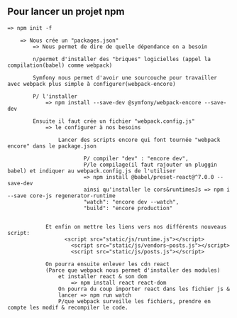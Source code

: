 ## Pour lancer un projet npm
    => npm init -f

        => Nous crée un "packages.json"
            => Nous permet de dire de quelle dépendance on a besoin

            n/permet d'installer des "briques" logicielles (appel la compilation(babel) comme webpack)

            Symfony nous permet d'avoir une sourcouche pour travailler avec webpack plus simple à configurer(webpack-encore)

            P/ l'installer
                => npm install --save-dev @symfony/webpack-encore --save-dev

            Ensuite il faut crée un fichier "webpack.config.js"
                => le configurer à nos besoins

                    Lancer des scripts encore qui font tournée "webpack encore" dans le package.json

                            P/ compiler "dev" : "encore dev",
                            P/le compilage(il faut rajouter un pluggin babel) et indiquer au webpack.config.js de l'utiliser
                            => npm install @babel/preset-react@^7.0.0 --save-dev
                            ainsi qu'installer le cors&runtimesJs => npm i --save core-js regenerator-runtime
                            "watch": "encore dev --watch",
                            "build": "encore production"


                Et enfin on mettre les liens vers nos différents nouveaus script:
                      <script src="static/js/runtime.js"></script>
                        <script src="static/js/vendors~posts.js"></script>
                        <script src="static/js/posts.js"></script>

                On pourra ensuite enlever les cdn react
                (Parce que webpack nous permet d'installer des modules)
                    et installer react & son dom
                        => npm install react react-dom
                    On pourra du coup importer react dans les fichier js &
                    lancer => npm run watch
                    P/que webpack surveille les fichiers, prendre en compte les modif & recompiler le code.

